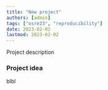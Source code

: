 ```yaml
---
title: "New project"
authors: [admin]
tags: ["osre23", "reproducibility"]
date: 2023-02-02
lastmod: 2023-02-02
---
```


Project description

### Project idea

blbl
